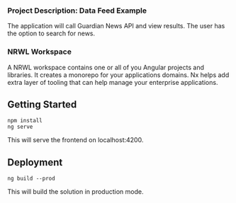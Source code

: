 
### Project Description: Data Feed Example
The application will call Guardian News API and view results. The user has the option to search for news.


### NRWL Workspace
A NRWL workspace contains one or all of you Angular projects and libraries. It creates a monorepo for your applications domains. Nx helps add extra layer of tooling that can help manage your enterprise applications.

## Getting Started

```
npm install
ng serve
```

This will serve the frontend on localhost:4200.


## Deployment

```
ng build --prod
```

This will build the solution in production mode.